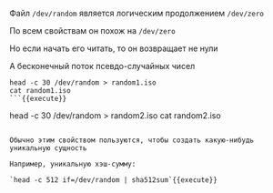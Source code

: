 Файл `/dev/random` является логическим продолжением `/dev/zero`

По всем свойствам он похож на `/dev/zero`

Но если начать его читать, то он возвращает не нули

А бесконечный поток псевдо-случайных чисел

```
head -c 30 /dev/random > random1.iso
cat random1.iso
```{{execute}}

```
head -c 30 /dev/random > random2.iso
cat random2.iso
```{{execute}}

Обычно этим свойством пользуются, чтобы создать какую-нибудь уникальную сущность

Например, уникальную хэш-сумму:

`head -c 512 if=/dev/random | sha512sum`{{execute}}